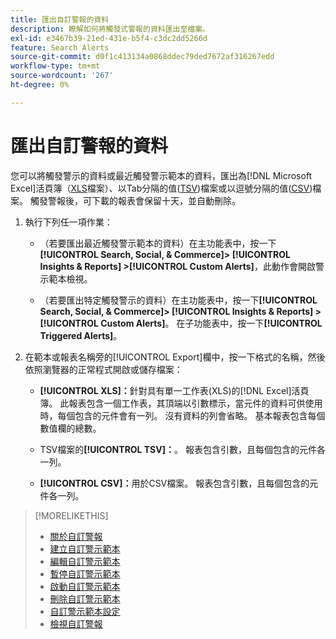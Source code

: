 ```yaml
---
title: 匯出自訂警報的資料
description: 瞭解如何將觸發式警報的資料匯出至檔案。
exl-id: e3467b39-21ed-431e-b5f4-c3dc2dd5266d
feature: Search Alerts
source-git-commit: d0f1c413134a0868ddec79ded7672af316267edd
workflow-type: tm+mt
source-wordcount: '267'
ht-degree: 0%

---
```


# 匯出自訂警報的資料

您可以將觸發警示的資料或最近觸發警示範本的資料，匯出為[!DNL Microsoft Excel]活頁簿（[XLS](/help/search-social-commerce/glossary.md#w-x)檔案）、以Tab分隔的值([TSV](/help/search-social-commerce/glossary.md#s-t))檔案或以逗號分隔的值([CSV](/help/search-social-commerce/glossary.md#c-d))檔案。 觸發警報後，可下載的報表會保留十天，並自動刪除。

1. 執行下列任一項作業：

   * （若要匯出最近觸發警示範本的資料）在主功能表中，按一下&#x200B;**[!UICONTROL Search, Social, & Commerce]> [!UICONTROL Insights & Reports] >[!UICONTROL Custom Alerts]**，此動作會開啟警示範本檢視。

   * （若要匯出特定觸發警示的資料）在主功能表中，按一下&#x200B;**[!UICONTROL Search, Social, & Commerce]> [!UICONTROL Insights & Reports] >[!UICONTROL Custom Alerts]**。 在子功能表中，按一下&#x200B;**[!UICONTROL Triggered Alerts]**。

1. 在範本或報表名稱旁的[!UICONTROL Export]欄中，按一下格式的名稱，然後依照瀏覽器的正常程式開啟或儲存檔案：

   * **[!UICONTROL XLS]：**&#x200B;針對具有單一工作表(XLS)的[!DNL Excel]活頁簿。 此報表包含一個工作表，其頂端以引數標示，當元件的資料可供使用時，每個包含的元件會有一列。 沒有資料的列會省略。 基本報表包含每個數值欄的總數。

   * TSV檔案的&#x200B;**[!UICONTROL TSV]：**。 報表包含引數，且每個包含的元件各一列。

   * **[!UICONTROL CSV]：**&#x200B;用於CSV檔案。 報表包含引數，且每個包含的元件各一列。

>[!MORELIKETHIS]
>
>* [關於自訂警報](alert-about.md)
>* [建立自訂警示範本](alert-template-create.md)
>* [編輯自訂警示範本](alert-template-edit.md)
>* [暫停自訂警示範本](alert-template-pause.md)
>* [啟動自訂警示範本](alert-template-activate.md)
>* [刪除自訂警示範本](alert-template-delete.md)
>* [自訂警示範本設定](alert-template-settings.md)
>* [檢視自訂警報](alert-view.md)

